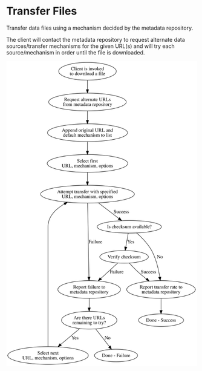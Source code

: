 # Transfer Files

Transfer data files using a mechanism decided by the metadata repository.

The client will contact the metadata repository to request alternate data sources/transfer mechanisms for the
given URL(s) and will try each source/mechanism in order until the file is downloaded.

![Workflow](./transfer_workflow.svg?raw=true)
